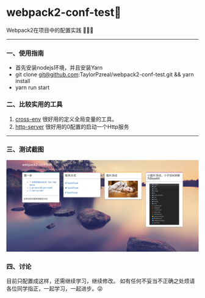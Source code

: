 # webpack2-conf-test:100:
Webpack2在项目中的配置实践 :clap::clap::clap:
***
### 一、使用指南
- 首先安装nodejs环境，并且安装Yarn
- git clone git@github.com:TaylorPzreal/webpack2-conf-test.git && yarn install
- yarn run start


### 二、比较实用的工具
1. [cross-env](https://www.npmjs.com/package/cross-env) 很好用的定义全局变量的工具。
2. [http-server](https://www.npmjs.com/package/http-server) 很好用的0配置的启动一个Http服务

***
### 三、测试截图
![test](assets/images/webpack2-conf-test.png)

### 四、讨论

目前只配置成这样，还需继续学习，继续修改。
如有任何不妥当不正确之处烦请各位同学指正，一起学习，一起进步。:stuck_out_tongue_winking_eye:
